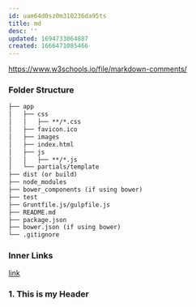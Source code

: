 ```yaml
---
id: uam64d0sz0m310236da95ts
title: md
desc: ''
updated: 1694733064887
created: 1666471085466
---
```


https://www.w3schools.io/file/markdown-comments/

### Folder Structure

```md
├── app
│   ├── css
│   │   ├── **/*.css
│   ├── favicon.ico
│   ├── images
│   ├── index.html
│   ├── js
│   │   ├── **/*.js
│   └── partials/template
├── dist (or build)
├── node_modules
├── bower_components (if using bower)
├── test
├── Gruntfile.js/gulpfile.js
├── README.md
├── package.json
├── bower.json (if using bower)
└── .gitignore

```

### Inner Links

[link](#1-this-is-my-header)
<h3 id="1-this-is-my-header">1. This is my Header</h3>